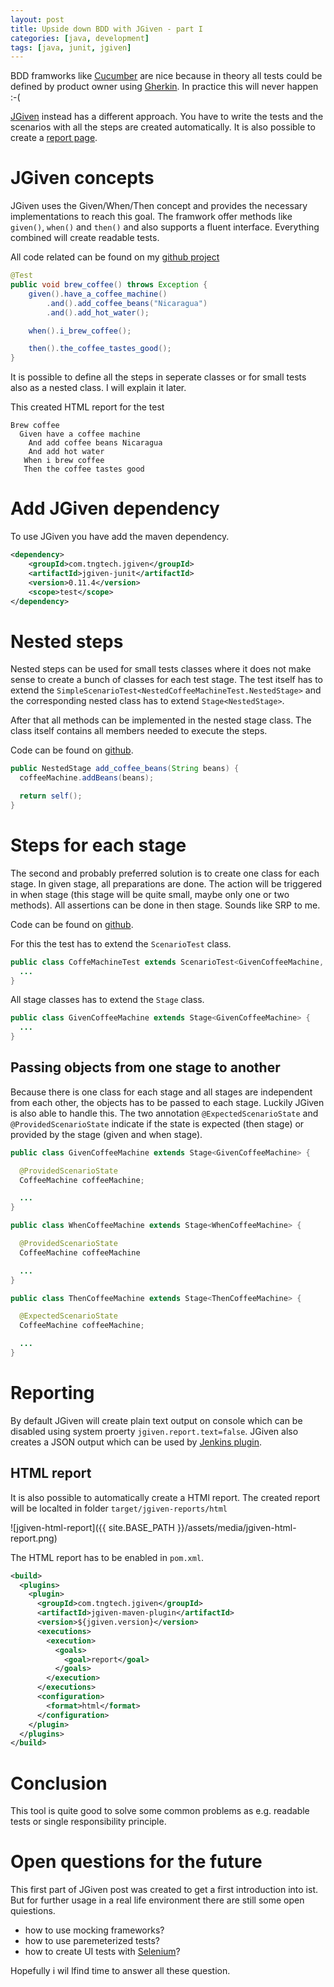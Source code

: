 ```yaml
---
layout: post
title: Upside down BDD with JGiven - part I
categories: [java, development]
tags: [java, junit, jgiven]
---
```


BDD framworks like [Cucumber](https://cucumber.io/) are nice because in theory all tests could be defined by product owner using [Gherkin](https://github.com/cucumber/cucumber/wiki/Gherkin). In practice this will never happen :-(

[JGiven](http://jgiven.org/) instead has a different approach. You have to write the tests and the scenarios with all the steps are created automatically. It is also possible to create a [report page](http://jgiven.org/jgiven-report/html5/).

# JGiven concepts

JGiven uses the Given/When/Then concept and provides the necessary implementations to reach this goal.
The framwork offer methods like `given()`, `when()` and `then()` and also supports a fluent interface. Everything combined will create readable tests.

All code related can be found on my [github project](https://github.com/ccguyka/jgiven-examples)

```java
@Test
public void brew_coffee() throws Exception {
    given().have_a_coffee_machine()
        .and().add_coffee_beans("Nicaragua")
        .and().add_hot_water();

    when().i_brew_coffee();

    then().the_coffee_tastes_good();
}
```

It is possible to define all the steps in seperate classes or for small tests also as a nested class.
I will explain it later.

This created HTML report for the test

```
Brew coffee
  Given have a coffee machine
    And add coffee beans Nicaragua
    And add hot water
   When i brew coffee
   Then the coffee tastes good
```

# Add JGiven dependency

To use JGiven you have add the maven dependency.

```xml
<dependency>
    <groupId>com.tngtech.jgiven</groupId>
    <artifactId>jgiven-junit</artifactId>
    <version>0.11.4</version>
    <scope>test</scope>
</dependency>
```

# Nested steps

Nested steps can be used for small tests classes where it does not make sense to create a bunch of classes for each test stage.
The test itself has to extend the `SimpleScenarioTest<NestedCoffeeMachineTest.NestedStage>` and the corresponding nested class has to extend `Stage<NestedStage>`.

After that all methods can be implemented in the nested stage class. The class itself contains all members needed to execute the steps.

Code can be found on [github](https://github.com/ccguyka/jgiven-examples/blob/master/src/test/java/org/ccguyka/NestedCoffeeMachineTest.java).

```java
public NestedStage add_coffee_beans(String beans) {
  coffeeMachine.addBeans(beans);

  return self();
}
```

# Steps for each stage

The second and probably preferred solution is to create one class for each stage. In given stage, all preparations are done. The action will be triggered in when stage (this stage will be quite small, maybe only one or two methods). All assertions can be done in then stage. Sounds like SRP to me.

Code can be found on [github](https://github.com/ccguyka/jgiven-examples/blob/master/src/test/java/org/ccguyka/CoffeMachineTest.java).

For this the test has to extend the `ScenarioTest` class.

```java
public class CoffeMachineTest extends ScenarioTest<GivenCoffeeMachine, WhenCoffeeMachine, ThenCoffeeMachine> {
  ...
}
```

All stage classes has to extend the `Stage` class.

```java
public class GivenCoffeeMachine extends Stage<GivenCoffeeMachine> {
  ...
}
```

## Passing objects from one stage to another

Because there is one class for each stage and all stages are independent from each other, the objects has to be passed to each stage. Luckily JGiven is also able to handle this. The two annotation `@ExpectedScenarioState` and `@ProvidedScenarioState` indicate if the state is expected (then stage) or provided by the stage (given and when stage).

```java
public class GivenCoffeeMachine extends Stage<GivenCoffeeMachine> {

  @ProvidedScenarioState
  CoffeeMachine coffeeMachine;

  ...
}
```

```java
public class WhenCoffeeMachine extends Stage<WhenCoffeeMachine> {

  @ProvidedScenarioState
  CoffeeMachine coffeeMachine

  ...
}
```

```java
public class ThenCoffeeMachine extends Stage<ThenCoffeeMachine> {

  @ExpectedScenarioState
  CoffeeMachine coffeeMachine;

  ...
}
```

# Reporting

By default JGiven will create plain text output on console which can be disabled using system proerty `jgiven.report.text=false`. JGiven also creates a JSON output which can be used by [Jenkins plugin](https://wiki.jenkins-ci.org/display/JENKINS/JGiven+Plugin).

## HTML report

It is also possible to automatically create a HTMl report. The created report will be localted in folder `target/jgiven-reports/html`

![jgiven-html-report]({{ site.BASE_PATH }}/assets/media/jgiven-html-report.png)

The HTML report has to be enabled in `pom.xml`.

```xml
<build>
  <plugins>
    <plugin>
      <groupId>com.tngtech.jgiven</groupId>
      <artifactId>jgiven-maven-plugin</artifactId>
      <version>${jgiven.version}</version>
      <executions>
        <execution>
          <goals>
            <goal>report</goal>
          </goals>
        </execution>
      </executions>
      <configuration>
        <format>html</format>
      </configuration>
    </plugin>
  </plugins>
</build>
```

# Conclusion

This tool is quite good to solve some common problems as e.g. readable tests or single responsibility principle.

# Open questions for the future

This first part of JGiven post was created to get a first introduction into ist. But for further usage in a real life environment there are still some open quiestions.

- how to use mocking frameworks?
- how to use paremeterized tests?
- how to create UI tests with [Selenium](http://www.seleniumhq.org/)?

Hopefully i wil lfind time to answer all these question.
